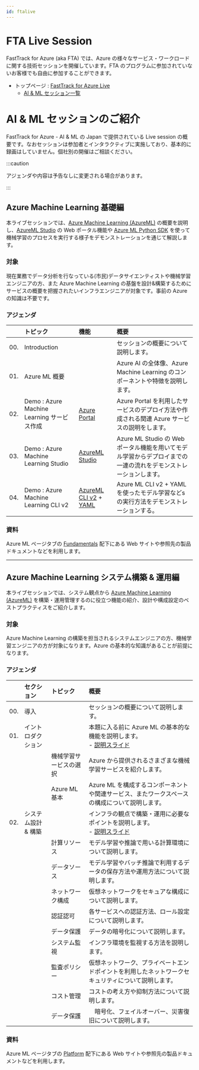 ```yaml
---
id: ftalive
---
```


# FTA Live Session
FastTrack for Azure (aka FTA) では、Azure の様々なサービス・ワークロードに関する技術セッションを開催しています。FTA のプログラムに参加されていないお客様でも自由に参加することができます。

- トップページ : [FastTrack for Azure Live](https://fasttrack.azure.com/live)
    - [AI & ML セッション一覧](https://fasttrack.azure.com/live/category/AI%20&%20ML)

# AI & ML セッションのご紹介
FastTrack for Azure - AI & ML の Japan で提供されている Live session の概要です。なおセッションは参加者とインタラクティブに実施しており、基本的に録画はしていません。個社別の開催はご相談ください。

:::caution

アジェンダや内容は予告なしに変更される場合があります。

:::

## Azure Machine Learning 基礎編

本ライブセッションでは、[Azure Machine Learning (AzureML)](https://docs.microsoft.com/azure/machine-learning/overview-what-is-azure-machine-learning) の概要を説明し、[AzureML Studio](https://docs.microsoft.com/azure/machine-learning/overview-what-is-machine-learning-studio) の Web ポータル機能や [Azure ML Python SDK](https://docs.microsoft.com/ja-JP/python/api/overview/azure/ml/?view=azure-ml-py) を使って機械学習のプロセスを実行する様子をデモンストレーションを通じて解説します。

### 対象
現在業務でデータ分析を行なっている(市民)データサイエンティストや機械学習エンジニアの方、また Azure Machine Learning の基盤を設計&構築するためにサービスの概要を把握されたいインフラエンジニアが対象です。事前の Azure の知識は不要です。


### アジェンダ

|     | トピック  | 機能 | 概要  
| :-- | :----- | :-----  | :-----
| 00. | Introduction  |     | セッションの概要について説明します。
| 01. | Azure ML 概要  |     | Azure AI の全体像、Azure Machine Learning のコンポーネントや特徴を説明します。
| 02. | Demo : Azure Machine Learning サービス作成 |[Azure Portal](http://portal.azure.com/) | Azure Portal を利用したサービスのデプロイ方法や作成される関連 Azure サービスの説明をします。
| 03. | Demo : Azure Machine Learning Studio | [AzureML Studio](https://ml.azure.com/) | Azure ML Studio の Web ポータル機能を用いてモデル学習からデプロイまでの一連の流れをデモンストレーションします。
| 04. | Demo : Azure Machine Learning CLI v2 | [AzureML CLI v2](https://docs.microsoft.com/en-us/cli/azure/ml?view=azure-cli-latests) + [YAML](https://docs.microsoft.com/en-us/azure/machine-learning/reference-yaml-overview) | Azure ML CLI v2 + YAML を使ったモデル学習などsの実行方法をデモンストレーションする。

### 資料

Azure ML ページタブの [Fundamentals](../azureml/fundamentals/azureml-basic) 配下にある Web サイトや参照先の製品ドキュメントなどを利用します。

---

## Azure Machine Learning システム構築 & 運用編

本ライブセッションでは、システム観点から [Azure Machine Learning (AzureML)](https://docs.microsoft.com/azure/machine-learning/overview-what-is-azure-machine-learning) を構築・運用管理するのに役立つ機能の紹介、設計や構成設定のベストプラクティスをご紹介します。

### 対象
Azure Machine Learning の構築を担当されるシステムエンジニアの方、機械学習エンジニアの方が対象になります。Azure の基本的な知識があることが前提になります。



### アジェンダ


|     | セクション  | トピック | 概要   
| :-- | :----- | :-----  | :-----
| 00. | 導入           |            | セッションの概要について説明します。
| 01. | イントロダクション |            | 本題に入る前に Azure ML の基本的な機能を説明します。<br/> - [説明スライド](./AzureML-Enterprise-Introduction.pdf)
|     |               | 機械学習サービスの選択 | Azure から提供されるさまざまな機械学習サービスを紹介します。
|     |               | Azure ML 基本      | Azure ML を構成するコンポーネントや関連サービス、またワークスペースの構成について説明します。
| 02. | システム設計 & 構築 |            | インフラの観点で構築・運用に必要なポイントを説明します。<br/> - [説明スライド](./AzureML-Enterprise-System-Design-Build.pdf)
|     |               | 計算リソース  | モデル学習や推論で用いる計算環境について説明します。
|     |               | データソース  | モデル学習やバッチ推論で利用するデータの保存方法や運用方法について説明します。
|     |               | ネットワーク構成  | 仮想ネットワークをセキュアな構成について説明します。
|     |               | 認証認可     |各サービスへの認証方法、ロール設定について説明します。
|     |               | データ保護    | データの暗号化について説明します。
|     |               | システム監視  | インフラ環境を監視する方法を説明します。
|     |               | 監査ポリシー  | 仮想ネットワーク、プライベートエンドポイントを利用したネットワークセキュリティについて説明します。
|     |               | コスト管理   | コストの考え方や抑制方法について説明します。
|     |               | データ保護   |　暗号化、フェイルオーバー、災害復旧について説明します。

### 資料

Azure ML ページタブの [Platform](../azureml/platform/workspace) 配下にある Web サイトや参照先の製品ドキュメントなどを利用します。



